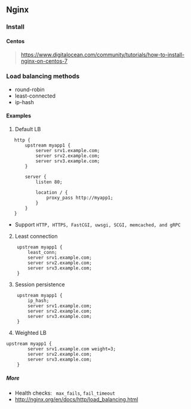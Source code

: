 ## Nginx
### Install

#### Centos
>https://www.digitalocean.com/community/tutorials/how-to-install-nginx-on-centos-7

### Load balancing methods
 - round-robin
 - least-connected
 - ip-hash

#### Examples

1. Default LB

 ```
    http {
        upstream myapp1 {
            server srv1.example.com;
            server srv2.example.com;
            server srv3.example.com;
        }

        server {
            listen 80;

            location / {
                proxy_pass http://myapp1;
            }
        }
    }
 ```

- Support `HTTP, HTTPS, FastCGI, uwsgi, SCGI, memcached, and gRPC`

2. Least connection

```
    upstream myapp1 {
        least_conn;
        server srv1.example.com;
        server srv2.example.com;
        server srv3.example.com;
    }
```

3. Session persistence

```
    upstream myapp1 {
        ip_hash;
        server srv1.example.com;
        server srv2.example.com;
        server srv3.example.com;
    }
```

4. Weighted LB

```
upstream myapp1 {
        server srv1.example.com weight=3;
        server srv2.example.com;
        server srv3.example.com;
    }
```

##### More

- Health checks: ` max_fails`, `fail_timeout`
- http://nginx.org/en/docs/http/load_balancing.html
